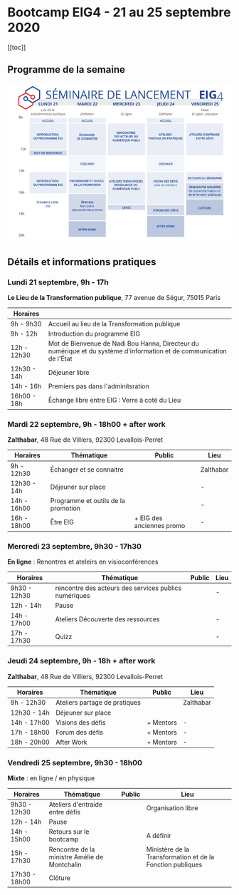 # Bootcamp EIG4 - 21 au 25 septembre 2020

[[toc]]

## Programme de la semaine

[![EIG4 Planning Bootcamp](./images/EIG4_Bootcamp_Planning.jpg)](https://raw.githubusercontent.com/entrepreneur-interet-general/eig-link/master/images/EIG4_Bootcamp_Planning.jpg)


## Détails et informations pratiques

### Lundi 21 septembre, 9h - 17h
**Le Lieu de la Transformation publique**, 77 avenue de Ségur, 75015 Paris

| Horaires |  |
| -------- | -------- | 
| 9h - 9h30 | Accueil au lieu de la Transformation publique |
| 9h - 12h |  Introduction du programme EIG  |
| 12h - 12h30 |  Mot de Bienvenue de Nadi Bou Hanna, Directeur du numérique et du système d'information et de communication de l'État |
| 12h30 - 14h | Déjeuner libre |
| 14h - 16h | Premiers pas dans l'adminitsration |
| 16h00 - 18h | Échange libre entre EIG : Verre à coté du Lieu |


### Mardi 22 septembre, 9h - 18h00 + after work
**Zalthabar**, 48 Rue de Villiers, 92300 Levallois-Perret

| Horaires | Thématique | Public | Lieu | 
| -------- | -------- | -------- | -------- | 
| 9h - 12h30 | Échanger et se connaitre | | Zalthabar |
| 12h30 - 14h | Déjeuner sur place | | - |
| 14h - 16h00 | Programme et outils de la promotion | | - |
| 16h - 18h00 | Être EIG | + EIG des anciennes promo | - |

### Mercredi 23 septembre, 9h30 - 17h30
**En ligne** : Renontres et ateleirs en visioconférences

| Horaires | Thématique | Public | Lieu | 
| -------- | -------- | -------- | -------- | 
| 9h30 - 12h30 | rencontre des acteurs des services publics numériques | | - |
| 12h - 14h | Pause | | |
| 14h - 17h00 | Ateliers Découverte des ressources | | - |
| 17h - 17h30 | Quizz | | - |

### Jeudi 24 septembre, 9h - 18h + after work
**Zalthabar**, 48 Rue de Villiers, 92300 Levallois-Perret

| Horaires | Thématique | Public | Lieu | 
| -------- | -------- | -------- | -------- | 
| 9h - 12h30 | Ateliers partage de pratiques | | Zalthabar |
| 12h30 - 14h | Déjeuner sur place | | |
| 14h - 17h00 | Visions des défis | + Mentors| - |
| 17h - 18h00 | Forum des défis | + Mentors | - |
| 18h - 20h00 | After Work | + Mentors | - |

### Vendredi 25 septembre, 9h30 - 18h00
**Mixte** : en ligne / en physique

| Horaires | Thématique | Public | Lieu | 
| -------- | -------- | -------- | -------- | 
| 9h30 - 12h30 | Ateliers d'entraide entre défis | | Organisation libre |
| 12h - 14h | Pause | | |
| 14h - 15h00 | Retours sur le bootcamp | | A définir |
| 15h - 17h30 | Rencontre de la ministre Amélie de Montchalin | | Ministère de la Transformation et de la Fonction publiques |
| 17h30 - 18h00 | Clôture | | |


